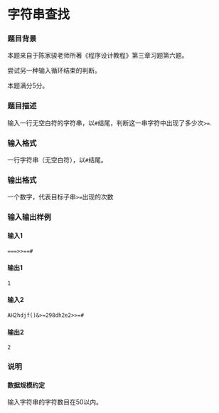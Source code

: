 # 字符串查找

### 题目背景

本题来自于陈家骏老师所著《程序设计教程》第三章习题第六题。

尝试另一种输入循环结束的判断。

本题满分5分。

### 题目描述

输入一行无空白符的字符串，以`#`结尾，判断这一串字符中出现了多少次`>=`.

### 输入格式

一行字符串（无空白符），以`#`结尾。

### 输出格式

一个数字，代表目标子串`>=`出现的次数

### 输入输出样例

#### 输入1

```
===>>==#
```

#### 输出1

```
1
```

#### 输入2

```
AH2hdjf()&>=298dh2e2>>=#
```

#### 输出2

```
2
```

### 说明

#### 数据规模约定

输入字符串的字符数目在50以内。



## 